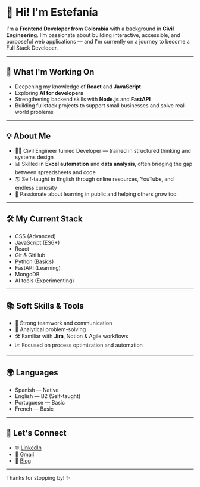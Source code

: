 # 👋 Hi! I'm Estefanía

I'm a **Frontend Developer from Colombia** with a background in **Civil Engineering**. I’m passionate about building interactive, accessible, and purposeful web applications — and I'm currently on a journey to become a Full Stack Developer.

---

## 🚀 What I'm Working On

- Deepening my knowledge of **React** and **JavaScript**
- Exploring **AI for developers**
- Strengthening backend skills with **Node.js** and **FastAPI**
- Building fullstack projects to support small businesses and solve real-world problems

---

## 💡 About Me

- 👷‍♀️ Civil Engineer turned Developer — trained in structured thinking and systems design
- 📊 Skilled in **Excel automation** and **data analysis**, often bridging the gap between spreadsheets and code
- 🌎 Self-taught in English through online resources, YouTube, and endless curiosity
- 📖 Passionate about learning in public and helping others grow too

---

## 🛠️ My Current Stack

- CSS (Advanced)
- JavaScript (ES6+)
- React
- Git & GitHub
- Python (Basics)
- FastAPI (Learning)
- MongoDB
- AI tools (Experimenting)

---

## 📚 Soft Skills & Tools

- 🤝 Strong teamwork and communication
- 🧩 Analytical problem-solving
- 🛠️ Familiar with **Jira**, Notion & Agile workflows
- 📈 Focused on process optimization and automation

---

## 🌍 Languages

- Spanish — Native  
- English — B2 (Self-taught)  
- Portuguese — Basic  
- French — Basic  

---

## 🤝 Let's Connect

- 🌐 [LinkedIn](https://www.linkedin.com/in/estefaniasalcedocamacho/) 
- 📧 [Gmail](mailto:stefa.dtbu@gmail.com)
- 📝 [Blog](https://www.notion.so/becomethatcodegirl/e0d3802592444bebbf1d455678232b40?v=967a65e5aa25484a82533e93e59811ad)

---


Thanks for stopping by! ✨




